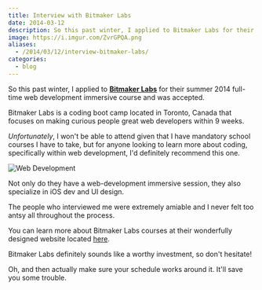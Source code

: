 ```yaml
---
title: Interview with Bitmaker Labs
date: 2014-03-12
description: So this past winter, I applied to Bitmaker Labs for their summer 2014 full-time web development immersive course and was accepted.
image: https://i.imgur.com/ZvrGPQA.png
aliases:
  - /2014/03/12/interview-bitmaker-labs/
categories:
  - blog
---
```


So this past winter, I applied to [**Bitmaker Labs**](https://bitmakerlabs.com 'BitmakerLabs') for their summer 2014 full-time web development immersive course and was accepted.

Bitmaker Labs is a coding boot camp located in Toronto, Canada that focuses on making curious people great web developers within 9 weeks.

_Unfortunately_, I won't be able to attend given that I have mandatory school courses I have to take, but for anyone looking to learn more about coding, specifically within web development, I'd definitely recommend this one.

![Web Development](https://lh3.googleusercontent.com/macMMM57Qn_gmWTavTxv6XXP_Z42Jv0cPgIOX8dYAzupabrPMg3kBoGGuVR0CcCuzAfeojRLAEqU4Ze-SNH2p3qBLRHKaEDlh-ibdkyC-uo_oWcoINBW8RukHqgBq2n7iJADaB753nV2Gkno9d8KDpj7v7PAk2sHrOsPmI3vvsQNgcrPhHyKdOvwmnqk7rV4EOs3XpE0gRqbwUG0vE8t3srdbBh3gJI4pJpJ1IXylephfWekCcvPF2XLbkDLFQB87f17N4kwlUCQrzHR1sRNWqaTX3b9A8J0yKbtoh6rKgGwuiziwzWsKB1dzLbkmg5CESNZvn3egOfL7WDFhmDXTB83s9ZOqtGfF_wr8NPgBTu8-0O47qxHatQaNyHBIPUPPYtkicVRkM4j4Q4Y4WTGi3shJtUEqIXrSMv8q8zG2ryRg4xCzB_EWlQDdb8MSeDJzeIy6Cnam_gaCuKQh9XdlB04GrQqy2pRu2bMhjE70_KsHHzqQdxKoyesoC-6m-8MIVP0NMrq7537ew6erPtIcWHccUwb2_QioXaa8kmrNgezW3tGkx6UJLgFE_Cuqbu6Qv9CVt-ttezEm-HrZjr5NLs_MsP7TsCnMY1J6nAvWfopJy2RXmLfLft-z3UIBiKk=w924-h469-no)

Not only do they have a web-development immersive session, they also specialize in iOS dev and UI design.

The people who interviewed me were extremely amiable and I never felt too antsy all throughout the process.

You can learn more about Bitmaker Labs courses at their wonderfully designed website located [here](https://bitmakerlabs.com/courses/ 'Bitmaker Lab Courses').

Bitmaker Labs definitely sounds like a worthy investment, so don't hesitate!

Oh, and then actually make sure your schedule works around it. It'll save you some trouble.
